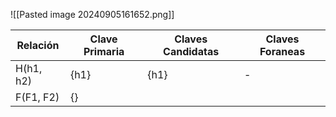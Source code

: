 ![[Pasted image 20240905161652.png]]


| Relación  | Clave Primaria | Claves Candidatas | Claves Foraneas |
| --------- | -------------- | ----------------- | --------------- |
| H(h1, h2) | {h1}           | {h1}              | -               |
| F(F1, F2) | {}             |                   |                 |

